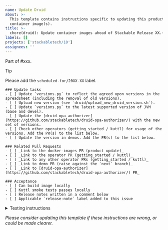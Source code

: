 ```yaml
---
name: Update Druid
about: >-
  This template contains instructions specific to updating this product and/or
  container image(s).
title: >-
  chore(druid): Update container images ahead of Stackable Release XX.(X)X
labels: []
projects: ['stackabletech/10']
assignees: ''
---
```


Part of #xxx.

> [!TIP]
> Please add the `scheduled-for/20XX-XX` label.

```[tasklist]
### Update tasks
- [ ] Update `versions.py` to reflect the agreed upon versions in the spreadsheet (including the removal of old versions).
- [ ] Upload new version (see `druid/upload_new_druid_version.sh`).
- [ ] Update `versions.py` to the latest supported version of JVM (base and devel).
- [ ] Update the [druid-opa-authorizer](https://github.com/stackabletech/druid-opa-authorizer/) with the new set of versions.
- [ ] Check other operators (getting_started / kuttl) for usage of the versions. Add the PR(s) to the list below.
- [ ] Update the version in demos. Add the PR(s) to the list below.
```

```[tasklist]
### Related Pull Requests
- [ ] _Link to the docker-images PR (product update)_
- [ ] _Link to the operator PR (getting_started / kuttl)_
- [ ] _Link to any other operator PRs (getting_started / kuttl)_
- [ ] _Link to demo PR (raise against the `next` branch)_
- [ ] _Link to [druid-opa-authorizer](https://github.com/stackabletech/druid-opa-authorizer/) PR_
```

<!--
Make this a regular list so it isn't easily editable from the rendered
description?
-->
```[tasklist]
### Acceptance
- [ ] Can build image locally
- [ ] Kuttl smoke tests passes locally
- [ ] Release notes written in a comment below
- [ ] Applicable `release-note` label added to this issue
```

<details>
<summary>Testing instructions</summary>

```shell
# See the latest version at https://pypi.org/project/image-tools-stackabletech/
pip install image-tools-stackabletech==0.0.12

bake --product druid=x.y.z # where x.y.z is the new version added in this PR

kind load docker-image docker.stackable.tech/stackable/druid:x.y.z-stackable0.0.0-dev

# Change directory into the druid-operator repository and update the
# product version in tests/test-definition.yaml
./scripts/run-tests --test-suite smoke-latest # or similar
```

</details>

_Please consider updating this template if these instructions are wrong, or
could be made clearer._

